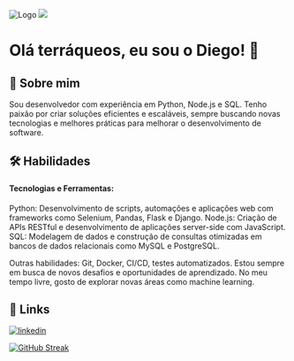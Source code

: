 ![Logo](https://solutis.com.br/wp-content/uploads/2021/04/Post-Solutis-Carreiras-TI-2021_blog-750x500.png)
![](https://komarev.com/ghpvc/?username=dnnh3ad)
# Olá terráqueos, eu sou o Diego! 🤘

## 🚀 Sobre mim
Sou desenvolvedor com experiência em Python, Node.js e SQL. Tenho paixão por criar soluções eficientes e escaláveis, sempre buscando novas tecnologias e melhores práticas para melhorar o desenvolvimento de software.
## 🛠 Habilidades
#### Tecnologias e Ferramentas:

Python: Desenvolvimento de scripts, automações e aplicações web com frameworks como Selenium, Pandas, Flask e Django.
Node.js: Criação de APIs RESTful e desenvolvimento de aplicações server-side com JavaScript.
SQL: Modelagem de dados e construção de consultas otimizadas em bancos de dados relacionais como MySQL e PostgreSQL.

Outras habilidades: Git, Docker, CI/CD, testes automatizados.
Estou sempre em busca de novos desafios e oportunidades de aprendizado. No meu tempo livre, gosto de explorar novas áreas como machine learning.


## 🔗 Links
[![linkedin](https://img.shields.io/badge/linkedin-0A66C2?style=for-the-badge&logo=linkedin&logoColor=white)](https://www.linkedin.com/in/diego-nobuo-nakagawa-3b0491127/)

[![GitHub Streak](https://github-readme-streak-stats.herokuapp.com/?user=dnnh3ad)](https://git.io/streak-stats)
